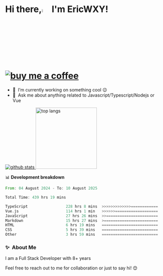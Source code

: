 # Hi there,<a href="https://ericwxy.github.io/"><img src="https://media.giphy.com/media/hvRJCLFzcasrR4ia7z/giphy.gif" width="5%"></a>  I'm EricWXY! <a href="https://afdian.com/a/ericwxy" title="buy me a coffee" ><img src="https://img.shields.io/badge/buy%20me%20a%20coffee-grey?style=for-the-badge&logo=buymeacoffee" alt="buy me a coffee"></a> 

- 🔭 &nbsp;I’m currently working on something cool :wink:
- 💬 &nbsp;Ask me about anything related to Javascript/Typescript/Nodejs or Vue


<a href="https://github.com/EricWXY"><img src="https://github-readme-stats.vercel.app/api?username=EricWXY" alt="github stats"> <img src="https://github-readme-stats.vercel.app/api/top-langs/?username=ericwxy&hide_border=true" alt="top langs" style="height:195px;"></a>


📊 **Development breakdown**

<!--START_SECTION:waka-->

```rust
From: 04 August 2024 - To: 10 August 2025

Total Time: 439 hrs 19 mins

TypeScript                 228 hrs 8 mins  >>>>>>>>>>>>>============   51.46 %
Vue.js                     114 hrs 1 min   >>>>>>===================   25.72 %
JavaScript                 27 hrs 26 mins  >>=======================   06.19 %
Markdown                   15 hrs 27 mins  >========================   03.49 %
HTML                       6 hrs 19 mins   =========================   01.43 %
CSS                        5 hrs 39 mins   =========================   01.28 %
Other                      3 hrs 59 mins   =========================   00.90 %
```

<!--END_SECTION:waka-->


### ✨&nbsp; About Me

I am a Full Stack Developer with 8+ years

Feel free to reach out to me for collaboration or just to say hi! 😊

